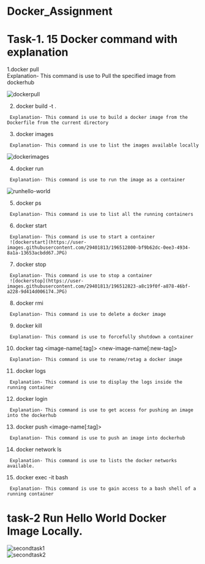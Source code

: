 # Docker_Assignment


# Task-1. 15 Docker command with explanation

   1.docker pull <image-name>    
     Explanation- This command is use to Pull the specified image from dockerhub
   
   ![dockerpull](https://user-images.githubusercontent.com/29401813/196509332-7a72eb23-6088-458c-80f6-45ec9386c215.JPG)

   2. docker build -t .
     
     Explanation- This command is use to build a docker image from the Dockerfile from the current directory
     
   3. docker images
     
     Explanation- This command is use to list the images available locally
     
   
![dockerimages](https://user-images.githubusercontent.com/29401813/196510489-e2fcaad4-8be1-4233-b8d3-5b2e17efb2be.JPG)

   4. docker run <image-name>
     
     Explanation- This command is use to run the image as a container
 
![runhello-world](https://user-images.githubusercontent.com/29401813/196511064-c0641d88-25ea-4d69-b50c-560bfbf39622.JPG)

   5. docker ps
     
     Explanation- This command is use to list all the running containers
     
   6. docker start
     
     Explanation- This command is use to start a container
     ![dockerstart](https://user-images.githubusercontent.com/29401813/196512800-bf9b62dc-0ee3-4934-8a1a-13653acbdd67.JPG)

   7. docker stop
     
     Explanation- This command is use to stop a container
     ![dockerstop](https://user-images.githubusercontent.com/29401813/196512823-a8c19f0f-a878-46bf-a228-9d414d006174.JPG)

   8. docker rmi
   
     Explanation- This command is use to delete a docker image
     
   9. docker kill
   
     Explanation- This command is use to forcefully shutdown a container
     
   10. docker tag <image-name[:tag]> <new-image-name[:new-tag]>
     
     Explanation- This command is use to rename/retag a docker image
     
   11. docker logs
     
     Explanation- This command is use to display the logs inside the running container
     
   12. docker login
     
     Explanation- This command is use to get access for pushing an image into the dockerhub
     
   13. docker push <image-name[:tag]>
   
     Explanation- This command is use to push an image into dockerhub
     
   14. docker network ls
     
     Explanation- This command is use to lists the docker networks available.
     
   15. docker exec -it bash
   
     Explanation- This command is use to gain access to a bash shell of a running container
   
  
   
   
   # task-2 Run Hello World Docker Image Locally.
   
![secondtask1](https://user-images.githubusercontent.com/29401813/196511311-7dde9a2f-9b4e-4901-8b4c-415d04216b52.JPG)  
![secondtask2](https://user-images.githubusercontent.com/29401813/196511303-0d89bd11-938f-4c59-9768-7519a655675e.JPG)


